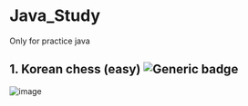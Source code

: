 # Java_Study
Only for practice java
## 1. Korean chess (easy) ![Generic badge](http://img.shields.io/badge/java-x.x-yellow.svg)
![image](https://user-images.githubusercontent.com/37602451/140937766-5b6b2492-1ad3-4da0-ae27-5fb87b76acdc.png)
